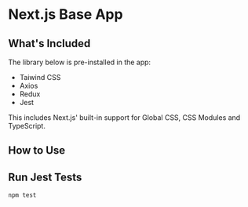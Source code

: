 # Next.js Base App
## What's Included
The library below is pre-installed in the app:
- Taiwind CSS
- Axios
- Redux
- Jest

This includes Next.js' built-in support for Global CSS, CSS Modules and TypeScript.

## How to Use

## Run Jest Tests

```bash
npm test
```
